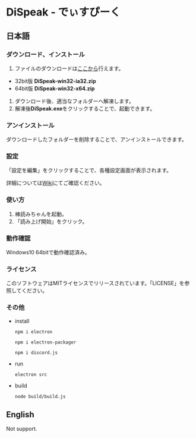 DiSpeak - でぃすぴーく
=====

## 日本語

### ダウンロード、インストール
1. ファイルのダウンロードは[ここから](https://github.com/micelle/dc_DiSpeak/releases)行えます。
  * 32bit版 **DiSpeak-win32-ia32.zip**
  * 64bit版 **DiSpeak-win32-x64.zip**
1. ダウンロード後、適当なフォルダーへ解凍します。
1. 解凍後**DiSpeak.exe**をクリックすることで、起動できます。

### アンインストール
ダウンロードしたフォルダーを削除することで、アンインストールできます。

### 設定
「設定を編集」をクリックすることで、各種設定画面が表示されます。

詳細については[Wiki](https://github.com/micelle/dc_DiSpeak/wiki)にてご確認ください。

### 使い方
1. 棒読みちゃんを起動。
1. 「読み上げ開始」をクリック。

### 動作確認
Windows10 64bitで動作確認済み。

### ライセンス
このソフトウェアはMITライセンスでリリースされています。「LICENSE」を参照してください。

### その他
* install
  ```
  npm i electron
  ```
  ```
  npm i electron-packager
  ```
  ```
  npm i discord.js
  ```
* run
  ```
  electron src
  ```
* build
  ```
  node build/build.js
  ```

## English
Not support.